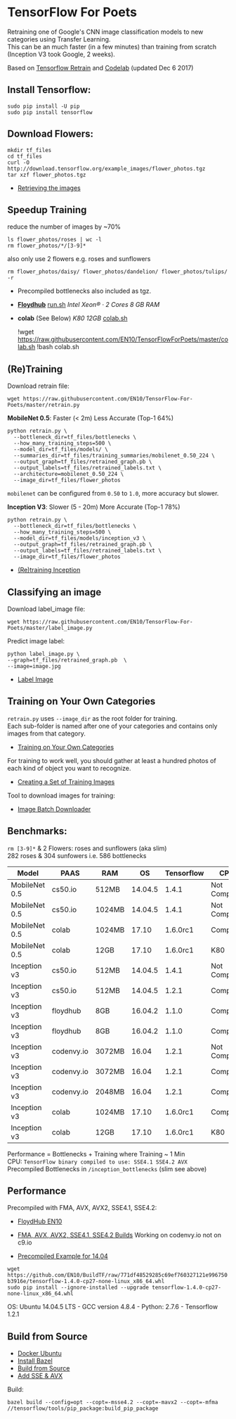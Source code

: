 # TensorFlow For Poets

Retraining one of Google's CNN image classification models to new categories using Transfer Learning.  
This can be an much faster (in a few minutes) than training from scratch (Inception V3 took Google, 2 weeks).

Based on [Tensorflow Retrain](https://www.tensorflow.org/versions/master/tutorials/image_retraining) and [Codelab](https://codelabs.developers.google.com/codelabs/tensorflow-for-poets/index.html#0) (updated Dec 6 2017)

## Install Tensorflow:

    sudo pip install -U pip  
    sudo pip install tensorflow 

## Download Flowers:
    
    mkdir tf_files
    cd tf_files
    curl -O http://download.tensorflow.org/example_images/flower_photos.tgz
    tar xzf flower_photos.tgz

* [Retrieving the images](https://codelabs.developers.google.com/codelabs/tensorflow-for-poets/#2)  

## Speedup Training 
reduce the number of images by ~70%    

    ls flower_photos/roses | wc -l
    rm flower_photos/*/[3-9]*
also only use 2 flowers e.g. roses and sunflowers  

    rm flower_photos/daisy/ flower_photos/dandelion/ flower_photos/tulips/ -r

* Precompiled bottlenecks also included as tgz.
* **[Floydhub](https://github.com/EN10/FloydHub)** [run.sh](https://github.com/EN10/TensorFlowForPoets/blob/master/run.sh) *Intel Xeon® · 2 Cores   8 GB RAM*
* **colab** (See Below) *K80 12GB* [colab.sh](https://github.com/EN10/TensorFlowForPoets/blob/master/colab.sh)


    !wget https://raw.githubusercontent.com/EN10/TensorFlowForPoets/master/colab.sh
    !bash colab.sh

## (Re)Training

Download retrain file:
    
    wget https://raw.githubusercontent.com/EN10/TensorFlow-For-Poets/master/retrain.py

**MobileNet 0.5**:  Faster (< 2m) Less Accurate (Top-1 64%)

    python retrain.py \
      --bottleneck_dir=tf_files/bottlenecks \
      --how_many_training_steps=500 \
      --model_dir=tf_files/models/ \
      --summaries_dir=tf_files/training_summaries/mobilenet_0.50_224 \
      --output_graph=tf_files/retrained_graph.pb \
      --output_labels=tf_files/retrained_labels.txt \
      --architecture=mobilenet_0.50_224 \
      --image_dir=tf_files/flower_photos

`mobilenet` can be configured from `0.50` to `1.0`, more accuracy but slower.

**Inception V3**:   Slower (5 - 20m) More Accurate (Top-1 78%)

    python retrain.py \
      --bottleneck_dir=tf_files/bottlenecks \
      --how_many_training_steps=500 \
      --model_dir=tf_files/models/inception_v3 \
      --output_graph=tf_files/retrained_graph.pb \
      --output_labels=tf_files/retrained_labels.txt \
      --image_dir=tf_files/flower_photos

* [(Re)training Inception](https://codelabs.developers.google.com/codelabs/tensorflow-for-poets/#3)  

## Classifying an image

Download label_image file:

    wget https://raw.githubusercontent.com/EN10/TensorFlow-For-Poets/master/label_image.py

Predict image label:

    python label_image.py \
    --graph=tf_files/retrained_graph.pb  \
    --image=image.jpg

* [Label Image](https://codelabs.developers.google.com/codelabs/tensorflow-for-poets/#4)  

## Training on Your Own Categories

`retrain.py` uses `--image_dir` as the root folder for training.  
Each sub-folder is named after one of your categories and contains only images from that category.  
* [Training on Your Own Categories](https://codelabs.developers.google.com/codelabs/tensorflow-for-poets/#7)  

For training to work well, you should gather at least a hundred photos of each kind of object you want to recognize.  
* [Creating a Set of Training Images](https://www.tensorflow.org/tutorials/image_retraining#creating_a_set_of_training_images)  

Tool to download images for training:
* [Image Batch Downloader](https://chrome.google.com/webstore/detail/fatkun-batch-download-ima/nnjjahlikiabnchcpehcpkdeckfgnohf?hl=en)

## Benchmarks:  
`rm [3-9]*` & 2 Flowers: roses and sunflowers (aka slim)    
282 roses & 304 sunfowers i.e. 586 bottlenecks

| Model | PAAS | RAM | OS | Tensorflow | CPU | Performance | Notes |
| ----- | ----- | ----- | ----- | ----- | ----- | ----- | ----- | 
| MobileNet 0.5 | cs50.io  | 512MB | 14.04.5 | 1.4.1 | Not Compiled | 1m20s | |
| MobileNet 0.5 | cs50.io  | 1024MB | 14.04.5 | 1.4.1 | Not Compiled | 1m20s | |
| MobileNet 0.5 | colab  | 1024MB | 17.10 | 1.6.0rc1 | Compiled | 43s | |
| MobileNet 0.5 | colab  | 12GB | 17.10 | 1.6.0rc1 | K80 | 24s | |
| Inception v3 | cs50.io  | 512MB | 14.04.5 | 1.4.1 | Not Compiled | 15m | |
| Inception v3 | cs50.io  | 512MB | 14.04.5 | 1.2.1 | Compiled | 6m30s | |
| Inception v3 | floydhub  | 8GB | 16.04.2 | 1.1.0 | Compiled | 4m30s | with install |
| Inception v3 | floydhub  | 8GB | 16.04.2 | 1.1.0 | Compiled | 4m | with datasets |
| Inception v3 | codenvy.io  | 3072MB | 16.04 | 1.2.1 | Not Compiled | 6m45s | |
| Inception v3 | codenvy.io  | 3072MB | 16.04 | 1.2.1 | Compiled | 3m20s | |
| Inception v3 | codenvy.io  | 2048MB | 16.04 | 1.2.1 | Compiled | 3m20s | |
| Inception v3 | colab | 1024MB | 17.10 | 1.6.0rc1 | Compiled | 3m41s | |
| Inception v3 | colab | 12GB | 17.10 | 1.6.0rc1 | K80 | 1m23s | |

Performance = Bottlenecks + Training where Training ~ 1 Min     
CPU: `TensorFlow binary compiled to use: SSE4.1 SSE4.2 AVX`     
Precompiled Bottlenecks in `/inception_bottlenecks` (slim see above)

## Performance
Precompiled with FMA, AVX, AVX2, SSE4.1, SSE4.2:  
* [FloydHub EN10](https://github.com/EN10/FloydHub)

* [FMA, AVX, AVX2, SSE4.1, SSE4.2 Builds](https://github.com/lakshayg/tensorflow-build) Working on codenvy.io not on c9.io  
* [Precompiled Example for 14.04](https://github.com/EN10/KerasCIFAR#performance)

`wget https://github.com/EN10/BuildTF/raw/771df48529285c69ef760327121e996750b3916e/tensorflow-1.4.0-cp27-none-linux_x86_64.whl`   
`sudo pip install --ignore-installed --upgrade tensorflow-1.4.0-cp27-none-linux_x86_64.whl`  
    
OS: Ubuntu 14.04.5 LTS - GCC version 4.8.4 - Python: 2.7.6 - Tensorflow 1.2.1

## Build from Source
* [Docker Ubuntu](https://hub.docker.com/_/ubuntu/)
* [Install Bazel](https://docs.bazel.build/versions/master/install-ubuntu.html#install-with-installer-ubuntu)
* [Build from Source](https://www.tensorflow.org/install/install_sources#clone_the_tensorflow_repository)
* [Add SSE & AVX](https://stackoverflow.com/questions/41293077/how-to-compile-tensorflow-with-sse4-2-and-avx-instructions)

Build:

    bazel build --config=opt --copt=-msse4.2 --copt=-mavx2 --copt=-mfma //tensorflow/tools/pip_package:build_pip_package